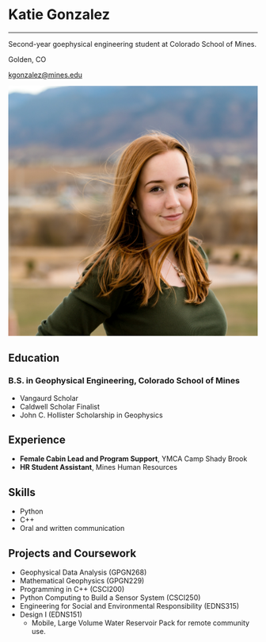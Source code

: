 # **Katie Gonzalez**
---

Second-year goephysical engineering student at Colorado School of Mines. 

Golden, CO

[kgonzalez@mines.edu](mailto:kgonzalez@mines.edu)

![headshot image](vangaurdheadshot.jpg)

## Education
### B.S. in Geophysical Engineering, Colorado School of Mines
- Vangaurd Scholar
- Caldwell Scholar Finalist
- John C. Hollister Scholarship in Geophysics

## Experience
- **Female Cabin Lead and Program Support**, YMCA Camp Shady Brook
- **HR Student Assistant**, Mines Human Resources

## Skills
- Python
- C++
- Oral and written communication 

## Projects and Coursework
- Geophysical Data Analysis (GPGN268)
- Mathematical Geophysics (GPGN229)
- Programming in C++ (CSCI200)
- Python Computing to Build a Sensor System (CSCI250)
- Engineering for Social and Environmental Responsibility (EDNS315)
- Design I (EDNS151)
    - Mobile, Large Volume Water Reservoir Pack for remote community use.
